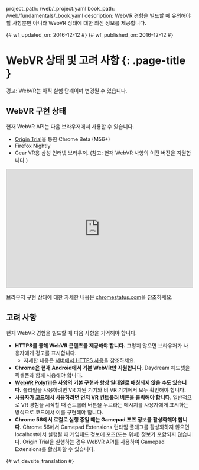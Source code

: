 project_path: /web/_project.yaml
book_path: /web/fundamentals/_book.yaml
description: WebVR 경험을 빌드할 때 유의해야 할 사항뿐만 아니라 WebVR 상태에 대한 최신 정보를 제공합니다.

{# wf_updated_on: 2016-12-12 #}
{# wf_published_on: 2016-12-12 #}

# WebVR 상태 및 고려 사항 {: .page-title }

경고: WebVR는 아직 실험 단계이며 변경될 수 있습니다.

## WebVR 구현 상태

현재 WebVR API는 다음 브라우저에서 사용할 수 있습니다.

* [Origin Trial](https://github.com/jpchase/OriginTrials/blob/gh-pages/developer-guide.md)을 통한 Chrome Beta (M56+)
* Firefox Nightly
* Gear VR용 삼성 인터넷 브라우저. (참고: 현재 WebVR 사양의 이전 버전을 지원합니다.)

<iframe width="100%" height="320" src="https://www.chromestatus.com/feature/4532810371039232?embed" style="border: 1px solid #CCC" allowfullscreen>
</iframe>

브라우저 구현 상태에 대한 자세한 내용은 [chromestatus.com](https://www.chromestatus.com/features/4532810371039232?embed)을 참조하세요.

## 고려 사항

현재 WebVR 경험을 빌드할 때 다음 사항을 기억해야 합니다.

* **HTTPS를 통해 WebVR 콘텐츠를 제공해야 합니다.** 그렇지 않으면 브라우저가 사용자에게 경고를 표시합니다.
    * 자세한 내용은 [서버에서 HTTPS 사용](/web/fundamentals/security/encrypt-in-transit/enable-https)을 참조하세요.
* **Chrome은 현재 Android에서 기본 WebVR만 지원합니다.** Daydream 헤드셋을 픽셀폰과 함께 사용해야 합니다.
* **[WebVR Polyfill](https://github.com/googlevr/webvr-polyfill)은 사양의 기본 구현과 항상 일대일로 매칭되지 않을 수도 있습니다.** 폴리필을 사용하려면 VR 지원 기기와 비 VR 기기에서 모두 확인해야 합니다.
* **사용자가 코드에서 사용하려면 먼저 VR 컨트롤러 버튼을 클릭해야 합니다**. 일반적으로 VR 경험을 시작할 때 컨트롤러 버튼을 누르라는 메시지를 사용자에게 표시하는 방식으로 코드에서 이를 구현해야 합니다.
* **Chrome 56에서 로컬로 실행 중일 때는 Gamepad 포즈 정보를 활성화해야 합니다**. Chrome 56에서 Gamepad Extensions 런타임 플래그를 활성화하지 않으면 localhost에서 실행될 때 게임패드 정보에 포즈(또는 위치) 정보가 포함되지 않습니다. Origin Trial을 실행하는 경우 WebVR API를 사용하여 Gamepad Extensions를 활성화할 수 있습니다.


{# wf_devsite_translation #}
